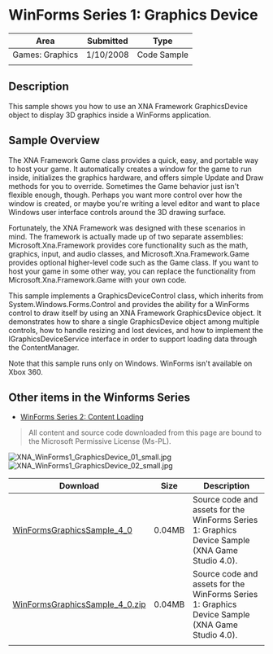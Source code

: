 # WinForms Series 1: Graphics Device

|Area|Submitted|Type|
|-|-|-|
Games: Graphics|1/10/2008|Code Sample
||||

## Description

This sample shows you how to use an XNA Framework GraphicsDevice object to display 3D graphics inside a WinForms application.

## Sample Overview

The XNA Framework Game class provides a quick, easy, and portable way to host your game. It automatically creates a window for the game to run inside, initializes the graphics hardware, and offers simple Update and Draw methods for you to override. Sometimes the Game behavior just isn't flexible enough, though. Perhaps you want more control over how the window is created, or maybe you're writing a level editor and want to place Windows user interface controls around the 3D drawing surface.

Fortunately, the XNA Framework was designed with these scenarios in mind. The framework is actually made up of two separate assemblies: Microsoft.Xna.Framework provides core functionality such as the math, graphics, input, and audio classes, and Microsoft.Xna.Framework.Game provides optional higher-level code such as the Game class. If you want to host your game in some other way, you can replace the functionality from Microsoft.Xna.Framework.Game with your own code.

This sample implements a GraphicsDeviceControl class, which inherits from System.Windows.Forms.Control and provides the ability for a WinForms control to draw itself by using an XNA Framework GraphicsDevice object. It demonstrates how to share a single GraphicsDevice object among multiple controls, how to handle resizing and lost devices, and how to implement the IGraphicsDeviceService interface in order to support loading data through the ContentManager.

Note that this sample runs only on Windows. WinForms isn't available on Xbox 360.

## Other items in the Winforms Series

* [WinForms Series 2: Content Loading](https://github.com/simondarksidej/XNAGameStudio/wiki/WinForms_Series_2_Content_Loading)

> All content and source code downloaded from this page are bound to the Microsoft Permissive License (Ms-PL).

![XNA_WinForms1_GraphicsDevice_01_small.jpg](https://github.com/simondarksidej/XNAGameStudio/blob/master/Images/XNA_WinForms1_GraphicsDevice_01_small.jpg?raw=true)
![XNA_WinForms1_GraphicsDevice_02_small.jpg](https://github.com/simondarksidej/XNAGameStudio/blob/master/Images/XNA_WinForms1_GraphicsDevice_02_small.jpg?raw=true)

Download | Size | Description
---|---|---|
[WinFormsGraphicsSample_4_0](https://github.com/simondarksidej/XNAGameStudio/tree/master/Samples/WinFormsGraphicsSample_4_0) | 0.04MB | Source code and assets for the WinForms Series 1: Graphics Device Sample (XNA Game Studio 4.0).
[WinFormsGraphicsSample_4_0.zip](https://github.com/simondarksidej/XNAGameStudioZips/tree/master/Samples/WinFormsGraphicsSample_4_0.zip) | 0.04MB | Source code and assets for the WinForms Series 1: Graphics Device Sample (XNA Game Studio 4.0).
||||
